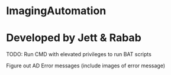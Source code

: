 # ImagingAutomation
#
# Developed by Jett & Rabab

TODO:
Run CMD with elevated privileges to run BAT scripts

Figure out AD Error messages (include images of error message)